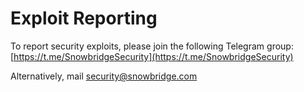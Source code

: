 # Exploit Reporting

To report security exploits, please join the following Telegram group: [https://t.me/SnowbridgeSecurity](https://t.me/SnowbridgeSecurity)

Alternatively, mail [security@snowbridge.com](mailto:security@snowbridge.com)
